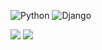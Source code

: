 <img alt="Python" src="https://img.shields.io/badge/Python-3776AB?style=for-the-badge&logo=python&logoColor=white"> <img alt="Django" src="https://img.shields.io/badge/Django-092E20?style=for-the-badge&logo=django&logoColor=white" />

<img src="https://raw.githubusercontent.com/Luann8/Amazonia-wildfire-last-four-years-percentage-reductions/main/Captura%20de%20tela%202023-12-07%20152741.png">
<img src="https://raw.githubusercontent.com/Luann8/Amazonia-wildfire-last-four-years-percentage-reductions/main/Captura%20de%20tela%202023-12-07%20152741.png">
